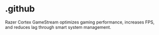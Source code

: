 # .github
Razer Cortex GameStream optimizes gaming performance, increases FPS, and reduces lag through smart system management.
